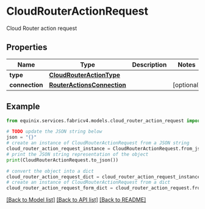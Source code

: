 # CloudRouterActionRequest

Cloud Router action request

## Properties

Name | Type | Description | Notes
------------ | ------------- | ------------- | -------------
**type** | [**CloudRouterActionType**](CloudRouterActionType.md) |  | 
**connection** | [**RouterActionsConnection**](RouterActionsConnection.md) |  | [optional] 

## Example

```python
from equinix.services.fabricv4.models.cloud_router_action_request import CloudRouterActionRequest

# TODO update the JSON string below
json = "{}"
# create an instance of CloudRouterActionRequest from a JSON string
cloud_router_action_request_instance = CloudRouterActionRequest.from_json(json)
# print the JSON string representation of the object
print(CloudRouterActionRequest.to_json())

# convert the object into a dict
cloud_router_action_request_dict = cloud_router_action_request_instance.to_dict()
# create an instance of CloudRouterActionRequest from a dict
cloud_router_action_request_form_dict = cloud_router_action_request.from_dict(cloud_router_action_request_dict)
```
[[Back to Model list]](../README.md#documentation-for-models) [[Back to API list]](../README.md#documentation-for-api-endpoints) [[Back to README]](../README.md)


